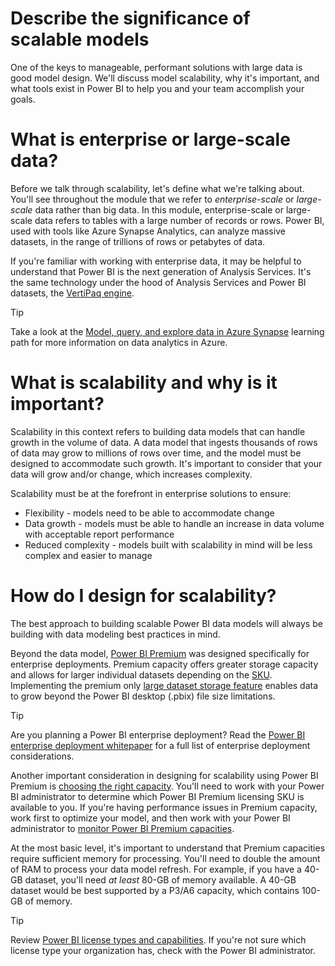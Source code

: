 
# 
# Describe the significance of scalable models

One of the keys to manageable, performant solutions with large data is good model design. We'll discuss model scalability, why it's important, and what tools exist in Power BI to help you and your team accomplish your goals.

## 
# What is enterprise or large-scale data?

Before we talk through scalability, let's define what we're talking about. You'll see throughout the module that we refer to *enterprise-scale* or *large-scale* data rather than big data. In this module, enterprise-scale or large-scale data refers to tables with a large number of records or rows. Power BI, used with tools like Azure Synapse Analytics, can analyze massive datasets, in the range of trillions of rows or petabytes of data.

If you're familiar with working with enterprise data, it may be helpful to understand that Power BI is the next generation of Analysis Services. It's the same technology under the hood of Analysis Services and Power BI datasets, the [VertiPaq engine](/en-us/analysis-services/analysis-services-overview).

Tip

Take a look at the [Model, query, and explore data in Azure Synapse](/en-us/training/paths/model-query-explore-data-for-azure-synapse/) learning path for more information on data analytics in Azure.

## 
# What is scalability and why is it important?

Scalability in this context refers to building data models that can handle growth in the volume of data. A data model that ingests thousands of rows of data may grow to millions of rows over time, and the model must be designed to accommodate such growth. It's important to consider that your data will grow and/or change, which increases complexity.

Scalability must be at the forefront in enterprise solutions to ensure:

- Flexibility - models need to be able to accommodate change
- Data growth - models must be able to handle an increase in data volume with acceptable report performance
- Reduced complexity - models built with scalability in mind will be less complex and easier to manage

## 
# How do I design for scalability?

The best approach to building scalable Power BI data models will always be building with data modeling best practices in mind.

Beyond the data model, [Power BI Premium](/en-us/power-bi/enterprise/service-premium-what-is) was designed specifically for enterprise deployments. Premium capacity offers greater storage capacity and allows for larger individual datasets depending on the [SKU](/en-us/power-bi/enterprise/service-premium-what-is#size-considerations). Implementing the premium only [large dataset storage feature](/en-us/power-bi/enterprise/service-premium-large-models) enables data to grow beyond the Power BI desktop (.pbix) file size limitations.

Tip

Are you planning a Power BI enterprise deployment? Read the [Power BI enterprise deployment whitepaper](https://aka.ms/PBIEnterpriseDeploymentWP) for a full list of enterprise deployment considerations.

Another important consideration in designing for scalability using Power BI Premium is [choosing the right capacity](/en-us/power-bi/enterprise/service-premium-what-is#capacity-nodes). You'll need to work with your Power BI administrator to determine which Power BI Premium licensing SKU is available to you. If you're having performance issues in Premium capacity, work first to optimize your model, and then work with your Power BI administrator to [monitor Power BI Premium capacities](/en-us/power-bi/enterprise/service-admin-premium-monitor-capacity).

At the most basic level, it's important to understand that Premium capacities require sufficient memory for processing. You'll need to double the amount of RAM to process your data model refresh. For example, if you have a 40-GB dataset, you'll need *at least* 80-GB of memory available. A 40-GB dataset would be best supported by a P3/A6 capacity, which contains 100-GB of memory.

Tip

Review [Power BI license types and capabilities](/en-us/power-bi/enterprise/service-admin-licensing-organization#license-types-and-capabilities). If you're not sure which license type your organization has, check with the Power BI administrator.



